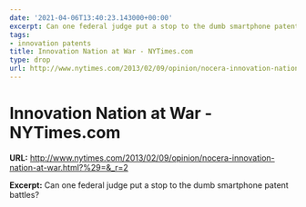 ```yaml
---
date: '2021-04-06T13:40:23.143000+00:00'
excerpt: Can one federal judge put a stop to the dumb smartphone patent battles?
tags:
- innovation patents
title: Innovation Nation at War - NYTimes.com
type: drop
url: http://www.nytimes.com/2013/02/09/opinion/nocera-innovation-nation-at-war.html?%29=&_r=2
---
```


# Innovation Nation at War - NYTimes.com

**URL:** http://www.nytimes.com/2013/02/09/opinion/nocera-innovation-nation-at-war.html?%29=&_r=2

**Excerpt:** Can one federal judge put a stop to the dumb smartphone patent battles?
